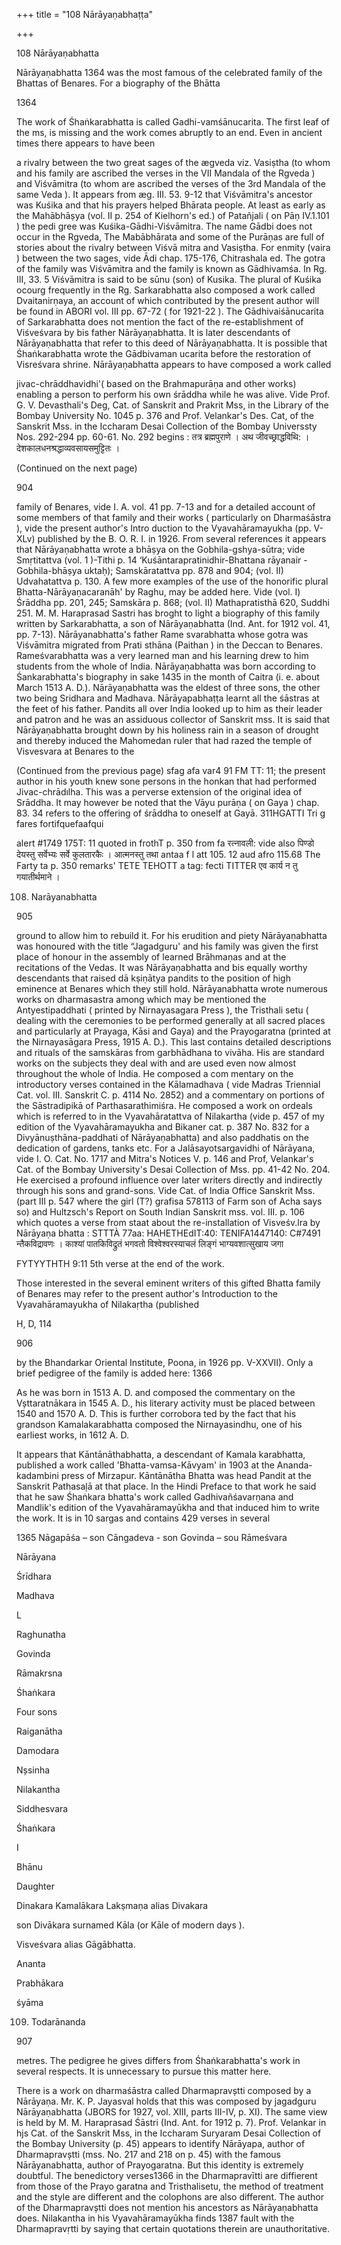 +++
title = "108 Nārāyaṇabhaṭṭa"

+++

108 Nārāyaṇabhatta 

Nārāyaṇabhatta 1364 was the most famous of the celebrated family of the Bhattas of Benares. For a biography of the Bhātta 

1364 

The work of Śhaṅkarabhatta is called Gadhi-vamśānucarita. The first leaf of the ms, is missing and the work comes abruptly to an end. Even in ancient times there appears to have been 

a rivalry between the two great sages of the ægveda viz. Vasiṣtha (to whom and his family are ascribed the verses in the VII Mandala of the Rgveda ) and Viśvāmitra (to whom are ascribed the verses of the 3rd Mandala of the same Veda ). It appears from æg. III. 53. 9-12 that Viśvāmitra's ancestor was Kuśika and that his prayers helped Bhārata people. At least as early as the Mahābhāṣya (vol. II p. 254 of Kielhorn's ed.) of Patañjali ( on Pāṇ IV.1.101 ) the pedi gree was Kuśika-Gādhi-Viśvāmitra. The name Gādbi does not occur in the Rgveda, The Mabābhārata and some of the Purāṇas are full of stories about the rivalry between Viśvā mitra and Vasiṣtha. For enmity (vaira ) between the two sages, vide Ādi chap. 175-176, Chitrashala ed. The gotra of the family was Viśvāmitra and the family is known as Gādhivamśa. In Rg. III, 33. 5 Viśvāmitra is said to be sūnu (son) of Kusika. The plural of Kuśika ocourg frequently in the Rg. Sarkarabhatta also composed a work called Dvaitanirṇaya, an account of which contributed by the present author will be found in ABORI vol. III pp. 67-72 ( for 1921-22 ). The Gādhivaiśānucarita of Sarkarabhatta does not mention the fact of the re-establishment of Viśveśvara by bis father Nārāyaṇabhatta. It is later descendants of Nārāyaṇabhatta that refer to this deed of Nārāyaṇabhatta. It is possible that Śhaṅkarabhatta wrote the Gādbivaman ucarita before the restoration of Visreśvara shrine. Nārāyaṇabhatta appears to have composed a work called 

jivac-chrāddhavidhi'( based on the Brahmapurāṇa and other works) enabling a person to perform his own śrāddha while he was alive. Vide Prof. G. V. Devasthali's Deg, Cat. of Sanskrit and Prakrit Mss, in the Library of the Bombay University No. 1045 p. 376 and Prof. Velankar's Des. Cat, of the Sanskrit Mss. in the Iccharam Desai Collection of the Bombay Universsty Nos. 292-294 pp. 60-61. No. 292 begins : तत्र ब्रह्मपुराणे । अथ जीवच्छ्राद्धविथि: । देशकालधनश्रद्धाव्यवसायसमुट्टितः । 

(Continued on the next page) 

904 



family of Benares, vide I. A. vol. 41 pp. 7-13 and for a detailed account of some members of that family and their works ( particularly on Dharmaśāstra ), vide the present author's Intro duction to the Vyavahāramayukha (pp. V-XLv) published by the B. O. R. I. in 1926. From several references it appears that Nārāyaṇabhatta wrote a bhāṣya on the Gobhila-gshya-sūtra; vide Smṛtitattva (vol. 1 )-Tithi p. 14 ‘Kuśāntarapratinidhir-Bhattana rāyanair - Gobhila-bhāṣya uktaḥ); Samskāratattva pp. 878 and 904; (vol. II) Udvahatattva p. 130. A few more examples of the use of the honorific plural Bhatta-Nārāyaṇacaranāh' by Raghu, may be added here. Vide (vol. I) Śrāddha pp. 201, 245; Samskāra p. 868; (vol. II) Mathapratisthā 620, Suddhi 251. M. M. Haraprasad Sastri has broght to light a biography of this family written by Sarkarabhatta, a son of Nārāyaṇabhatta (Ind. Ant. for 1912 vol. 41, pp. 7-13). Nārāyanabhatta's father Rame svarabhatta whose gotra was Viśvāmitra migrated from Prati sthāna (Paithan ) in the Deccan to Benares. Rameśvarabhatta was a very learned man and his learning drew to him students from the whole of India. Nārāyaṇabhatta was born according to Śankarabhatta's biography in sake 1435 in the month of Caitra (i. e. about March 1513 A. D.). Nārāyaṇabhatta was the eldest of three sons, the other two being Sridhara and Madhava. Nārāyapabhaṭṭa learnt all the śāstras at the feet of his father. Pandits all over India looked up to him as their leader and patron and he was an assiduous collector of Sanskrit mss. It is said that Nārāyaṇabhatta brought down by his holiness rain in a season of drought and thereby induced the Mahomedan ruler that had razed the temple of Visvesvara at Benares to the 

(Continued from the previous page) sfag afa var4 91 FM TT: 11; the present author in his youth knew sone persons in the honkan that had performed Jivac-chrādılha. This was a perverse extension of the original idea of Srāddha. It may however be noted that the Vāyu purāṇa ( on Gaya ) chap. 83. 34 refers to the offering of śrāddha to oneself at Gayā. 311HGATTI Tri g fares fortifquefaafqui 

alert \#1749 175T: 11 quoted in frothT p. 350 from fa रत्नावली: vide also पिण्डो देयस्तु सर्वेभ्यः सर्वे कुलतारकैः । आत्मनस्तु तथा antaa f l att 105. 12 aud afro 115.68 The Farty ta p. 350 remarks' TETE TEHOTT a tag: fecti TITTER एव कार्य न तु गयातीर्थमाने । 

108. Narāyanabhatta 

905 

ground to allow him to rebuild it. For his erudition and piety Nārāyaṇabhatta was honoured with the title “Jagadguru' and his family was given the first place of honour in the assembly of learned Brāhmaṇas and at the recitations of the Vedas. It was Nārāyaṇabhatta and bis equally worthy descendants that raised dā kṣiṇātya pandits to the position of high eminence at Benares which they still hold. Nārāyanabhatta wrote numerous works on dharmasastra among which may be mentioned the Antyestipaddhati ( printed by Nirnayasagara Press ), the Tristhali setu ( dealing with the ceremonies to be performed generally at all sacred places and particularly at Prayaga, Kāsi and Gaya) and the Prayogaratna (printed at the Nirnayasāgara Press, 1915 A. D.). This last contains detailed descriptions and rituals of the samskāras from garbhādhana to vivāha. His are standard works on the subjects they deal with and are used even now almost throughout the whole of India. He composed a com mentary on the introductory verses contained in the Kālamadhava ( vide Madras Triennial Cat. vol. III. Sanskrit C. p. 4114 No. 2852) and a commentary on portions of the Sāstradipikā of Parthasarathimiśra. He composed a work on ordeals which is referred to in the Vyavahāratattva of Nilakartha (vide p. 457 of my edition of the Vyavahāramayukha and Bikaner cat. p. 387 No. 832 for a Divyānuṣthāna-paddhati of Nārāyaṇabhatta) and also paddhatis on the dedication of gardens, tanks etc. For a Jalāsayotsargavidhi of Nārāyana, vide I. O. Cat. No. 1717 and Mitra's Notices V. p. 146 and Prof, Velankar's Cat. of the Bombay University's Desai Collection of Mss. pp. 41-42 No. 204. He exercised a profound influence over later writers directly and indirectly through his sons and grand-sons. Vide Cat. of India Office Sanskrit Mss. (part III p. 547 where the girl (T?) grafisa 578113 of Farm son of Acha says so) and Hultzsch's Report on South Indian Sanskrit mss. vol. III. p. 106 which quotes a verse from staat about the re-installation of Visveśv.lra by Nārāyaṇa bhatta : STTTÀ 77aa: HAHETHEdIT:40: TENIFA1447140: C\#7491 न्तैकविद्रावणः । काश्यां पातकिविद्रुतं भगवतो विश्वेश्वरस्याचलं लिङ्गं भाग्यवशात्सुखाय जगा 

FYTYYTHTH 9:11 5th verse at the end of the work. 

Those interested in the several eminent writers of this gifted Bhatta family of Benares may refer to the present author's Introduction to the Vyavahāramayukha of Nilakaṛtha (published 

H, D, 114 

906 



by the Bhandarkar Oriental Institute, Poona, in 1926 pp. V-XXVII). Only a brief pedigree of the family is added here: 1366 

As he was born in 1513 A. D. and composed the commentary on the Vșttaratnākara in 1545 A. D., his literary activity must be placed between 1540 and 1570 A. D. This is further corrobora ted by the fact that his grandson Kamalakarabhatta composed the Nirnayasindhu, one of his earliest works, in 1612 A. D. 

It appears that Kāntānāthabhatta, a descendant of Kamala karabhatta, published a work called 'Bhatta-vamsa-Kāvyam' in 1903 at the Ananda-kadambini press of Mirzapur. Kāntānātha Bhatta was head Pandit at the Sanskrit Pathasaļā at that place. In the Hindi Preface to that work he said that he saw Śhaṅkara bhatta's work called Gadhivañśavarṇana and Mandlik's edition of the Vyavahāramayūkha and that induced him to write the work. It is in 10 sargas and contains 429 verses in several 

1365 Nāgapāśa – son Cāngadeva - son Govinda – sou Rāmeśvara 

Nārāyana 

Śrīdhara 

Madhava 

L 

Raghunatha 

Govinda 

Rāmakrsna 

Śhaṅkara 

Four sons 

Raiganātha 

Damodara 

Nșsinha 

Nilakantha 

Siddhesvara 

Śhaṅkara 

I 

Bhānu 

Daughter 

Dinakara Kamalākara Lakṣmaṇa alias Divakara 

son Divākara surnamed Kāla (or Kāle of modern days ). 

Visveśvara alias Gāgābhatta. 

Ananta 

Prabhākara 

śyāma 

109. Todarānanda 

907 

metres. The pedigree he gives differs from Śhaṅkarabhatta's work in several respects. It is unnecessary to pursue this matter here. 

There is a work on dharmaśāstra called Dharmapravștti composed by a Nārāyaṇa. Mr. K. P. Jayasval holds that this was composed by jagadguru Nārāyaṇabhatta (JBORS for 1927, vol. XIII, parts III-IV, p. XI). The same view is held by M. M. Haraprasad Śāstri (Ind. Ant. for 1912 p. 7). Prof. Velankar in hjs Cat. of the Sanskrit Mss, in the Iccharam Suryaram Desai Collection of the Bombay University (p. 45) appears to identify Nārāyapa, author of Dharmapravștti (mss. No. 217 and 218 on p. 45) with the famous Nārāyanabhatta, author of Prayogaratna. But this identity is extremely doubtful. The benedictory verses1366 in the Dharmapravītti are diffierent from those of the Prayo garatna and Tristhalisetu, the method of treatment and the style are different and the colophons are also different. The author of the Dharmapravștti does not mention his ancestors as Nārāyaṇabhatta does. Nilakantha in his Vyavahāramayūkha finds 1387 fault with the Dharmapravṛtti by saying that certain quotations therein are unauthoritative. 
